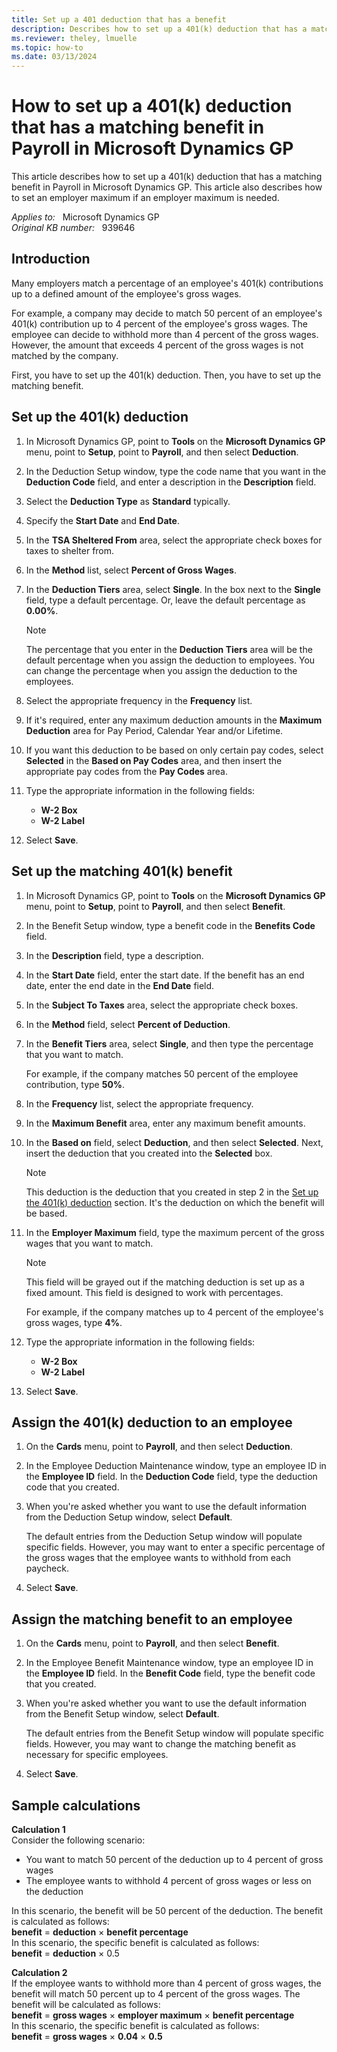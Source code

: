 ```yaml
---
title: Set up a 401 deduction that has a benefit
description: Describes how to set up a 401(k) deduction that has a matching benefit in Payroll in Microsoft Dynamics GP.
ms.reviewer: theley, lmuelle
ms.topic: how-to
ms.date: 03/13/2024
---
```

# How to set up a 401(k) deduction that has a matching benefit in Payroll in Microsoft Dynamics GP

This article describes how to set up a 401(k) deduction that has a matching benefit in Payroll in Microsoft Dynamics GP. This article also describes how to set an employer maximum if an employer maximum is needed.

_Applies to:_ &nbsp; Microsoft Dynamics GP  
_Original KB number:_ &nbsp; 939646

## Introduction

Many employers match a percentage of an employee's 401(k) contributions up to a defined amount of the employee's gross wages.

For example, a company may decide to match 50 percent of an employee's 401(k) contribution up to 4 percent of the employee's gross wages. The employee can decide to withhold more than 4 percent of the gross wages. However, the amount that exceeds 4 percent of the gross wages is not matched by the company.

First, you have to set up the 401(k) deduction. Then, you have to set up the matching benefit.

## Set up the 401(k) deduction

1. In Microsoft Dynamics GP, point to **Tools** on the **Microsoft Dynamics GP** menu, point to **Setup**, point to **Payroll**, and then select **Deduction**.
2. In the Deduction Setup window, type the code name that you want in the **Deduction Code** field, and enter a description in the **Description** field.
3. Select the **Deduction Type** as **Standard** typically.
4. Specify the **Start Date** and **End Date**.
5. In the **TSA Sheltered From** area, select the appropriate check boxes for taxes to shelter from.
6. In the **Method** list, select **Percent of Gross Wages**.
7. In the **Deduction Tiers** area, select **Single**. In the box next to the **Single** field, type a default percentage. Or, leave the default percentage as **0.00%**.

    > [!NOTE]
    > The percentage that you enter in the **Deduction Tiers** area will be the default percentage when you assign the deduction to employees. You can change the percentage when you assign the deduction to the employees.
8. Select the appropriate frequency in the **Frequency** list.
9. If it's required, enter any maximum deduction amounts in the **Maximum Deduction** area for Pay Period, Calendar Year and/or Lifetime.
10. If you want this deduction to be based on only certain pay codes, select **Selected** in the **Based on Pay Codes** area, and then insert the appropriate pay codes from the **Pay Codes** area.
11. Type the appropriate information in the following fields:
    - **W-2 Box**  
    - **W-2 Label**
12. Select **Save**.

## Set up the matching 401(k) benefit

1. In Microsoft Dynamics GP, point to **Tools** on the **Microsoft Dynamics GP** menu, point to **Setup**, point to **Payroll**, and then select **Benefit**.
2. In the Benefit Setup window, type a benefit code in the **Benefits Code** field.
3. In the **Description** field, type a description.
4. In the **Start Date** field, enter the start date. If the benefit has an end date, enter the end date in the **End Date** field.
5. In the **Subject To Taxes** area, select the appropriate check boxes.
6. In the **Method** field, select **Percent of Deduction**.
7. In the **Benefit Tiers** area, select **Single**, and then type the percentage that you want to match.

    For example, if the company matches 50 percent of the employee contribution, type **50%**.
8. In the **Frequency** list, select the appropriate frequency.
9. In the **Maximum Benefit** area, enter any maximum benefit amounts.
10. In the **Based on** field, select **Deduction**, and then select **Selected**. Next, insert the deduction that you created into the **Selected** box.

    > [!NOTE]
    > This deduction is the deduction that you created in step 2 in the [Set up the 401(k) deduction](#set-up-the-401k-deduction) section. It's the deduction on which the benefit will be based.
11. In the **Employer Maximum** field, type the maximum percent of the gross wages that you want to match.

    > [!NOTE]
    > This field will be grayed out if the matching deduction is set up as a fixed amount. This field is designed to work with percentages.

    For example, if the company matches up to 4 percent of the employee's gross wages, type **4%**.
12. Type the appropriate information in the following fields:
    - **W-2 Box**  
    - **W-2 Label**
13. Select **Save**.

## Assign the 401(k) deduction to an employee

1. On the **Cards** menu, point to **Payroll**, and then select **Deduction**.
2. In the Employee Deduction Maintenance window, type an employee ID in the **Employee ID** field. In the **Deduction Code** field, type the deduction code that you created.
3. When you're asked whether you want to use the default information from the Deduction Setup window, select **Default**.

    The default entries from the Deduction Setup window will populate specific fields. However, you may want to enter a specific percentage of the gross wages that the employee wants to withhold from each paycheck.
4. Select **Save**.

## Assign the matching benefit to an employee

1. On the **Cards** menu, point to **Payroll**, and then select **Benefit**.
2. In the Employee Benefit Maintenance window, type an employee ID in the **Employee ID** field. In the **Benefit Code** field, type the benefit code that you created.
3. When you're asked whether you want to use the default information from the Benefit Setup window, select **Default**.

    The default entries from the Benefit Setup window will populate specific fields. However, you may want to change the matching benefit as necessary for specific employees.
4. Select **Save**.

## Sample calculations

**Calculation 1**  
Consider the following scenario:

- You want to match 50 percent of the deduction up to 4 percent of gross wages
- The employee wants to withhold 4 percent of gross wages or less on the deduction

In this scenario, the benefit will be 50 percent of the deduction. The benefit is calculated as follows:  
**benefit** = **deduction** × **benefit percentage**  
In this scenario, the specific benefit is calculated as follows:  
 **benefit** = **deduction** × 0.5

**Calculation 2**  
If the employee wants to withhold more than 4 percent of gross wages, the benefit will match 50 percent up to 4 percent of the gross wages. The benefit will be calculated as follows:  
**benefit** = **gross wages** × **employer maximum** × **benefit percentage**  
In this scenario, the specific benefit is calculated as follows:  
 **benefit** = **gross wages** × **0.04** × **0.5**
